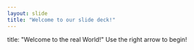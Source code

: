 ```yaml
---
layout: slide
title: "Welcome to our slide deck!"
---
```

title: "Welcome to the real World!"
Use the right arrow to begin!
